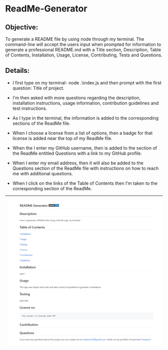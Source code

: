 # ReadMe-Generator

## Objective: 
To generate a README file by using node through my terminal. The command-line will accept the users input when prompted for information to generate a professional README.md with a Title section, Description, Table of 
Contents, Installation, Usage, License, Contributing, Tests and Questions.

## Details:

* I first type on my terminal- node .\index.js and then  prompt with the first question: Title of project.

* I'm then asked with more questions regarding the description, installation instructions, usage information, contribution guidelines and test instructions.

* As I type in the terminal, the information is added to the corresponding sections of the ReadMe file.

* When I choose a license from a list of options, then a badge for that license is added near the top of my ReadMe file. 

* When the I enter my GitHub username, then is added to the section of the ReadMe entitled Questions with a link to my GitHub profile.

* When I enter my email address, then it will also be added to the Questions section of the ReadMe file with instructions on how to reach me with additional questions.

* When I click on the links of the Table of Contents then I'm taken to the corresponding section of the ReadMe.



---

![screenshot](Image/readmepic.png) 
